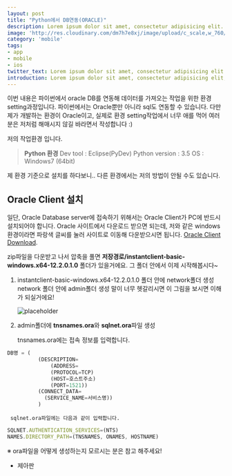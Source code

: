 ```yaml
---
layout: post
title: "Python에서 DB연동(ORACLE)"
description: Lorem ipsum dolor sit amet, consectetur adipisicing elit.
image: 'http://res.cloudinary.com/dm7h7e8xj/image/upload/c_scale,w_760/v1504807658/barney-stinson_eqt7kc.jpg'
category: 'mobile'
tags:
- app
- mobile
- ios
twitter_text: Lorem ipsum dolor sit amet, consectetur adipisicing elit.
introduction: Lorem ipsum dolor sit amet, consectetur adipisicing elit, sed do eiusmod tempor incididunt ut labore et dolore magna aliqua.
---
```


이번 내용은 파이썬에서 oracle DB를 연동해 데이터를 가져오는 작업을 위한 환경 setting과정입니다.
파이썬에서는 Oracle뿐만 아니라 sql도 연동할 수 있습니다. 
다만 제가 개발하는 환경이 Oracle이고, 실제로 환경 setting작업에서 너무 애를 먹어
여러분은 저처럼 해매시지 않길 바라면서 작성합니다 :)

저의 작업환경 입니다.
> **Python 환경**
> Dev tool : Eclipse(PyDev)
> Python version : 3.5
> OS : Windows7 (64bit)

제 환경 기준으로 설치를 하다보니.. 다른 환경에서는 저의 방법이 안될 수도 있습니다. 

## Oracle Client 설치

일단, Oracle Database server에 접속하기 위해서는 Oracle Client가 PC에 반드시 설치되어야 합니다. Oracle 사이트에서 다운로드 받으면 되는데, 저와 같은 windows환경이라면 파랑색 글씨를 눌러 사이트로 이동해 다운받으시면 됩니다. 
[Oracle Client Download](http://www.oracle.com/technetwork/topics/winx64soft-089540.html).

zip파일을 다운받고 나서 압축을 풀면 **저장경로/instantclient-basic-windows.x64-12.2.0.1.0** 폴더가 있을거에요. 그 폴더 안에서 이제 시작해봅시다~

1. instantclient-basic-windows.x64-12.2.0.1.0 폴더 안에 network폴더 생성
   network 폴더 안에 admin폴더 생성
   말이 너무 헷갈리시면 이 그림을 보시면 이해가 되실거에요!
   
   ![placeholder](https://rlaskfo.github.io/images/oracle_path.PNG)

2. admin폴더에 <strong>tnsnames.ora</strong>와 <strong>sqlnet.ora</strong>파일 생성

	 tnsnames.ora에는 접속 정보를 입력합니다.
```js
DB명 = (
          (DESCRIPTION=
              (ADDRESS=
              (PROTOCOL=TCP)
              (HOST=호스트주소)
              (PORT=1521))
          (CONNECT_DATA=
            (SERVICE_NAME=서비스명))
          )
```

     sqlnet.ora파일에는 다음과 같이 입력합니다.
     
```js
SQLNET.AUTHENTICATION_SERVICES=(NTS)
NAMES.DIRECTORY_PATH=(TNSNAMES, ONAMES, HOSTNAME)
```
※ ora파일을 어떻게 생성하는지 모르시는 분은 참고 해주세요!
  - 제아판 

